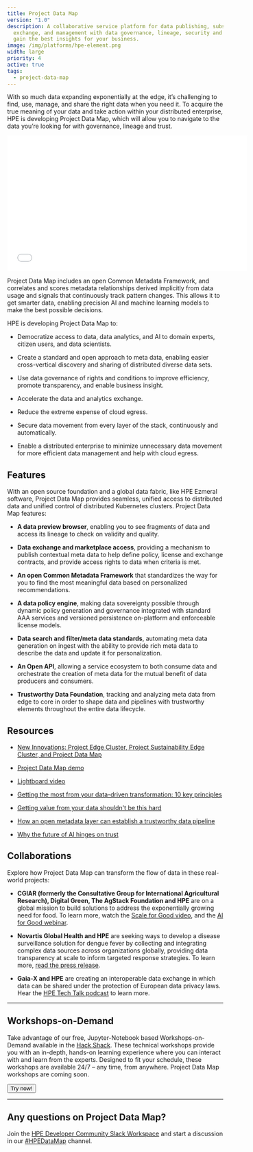```yaml
---
title: Project Data Map
version: "1.0"
description: A collaborative service platform for data publishing, subscription,
  exchange, and management with data governance, lineage, security and trust to
  gain the best insights for your business.
image: /img/platforms/hpe-element.png
width: large
priority: 4
active: true
tags:
  - project-data-map
---
```

With so much data expanding exponentially at the edge, it’s challenging to find, use, manage, and share the right data when you need it. To acquire the true meaning of your data and take action within your distributed enterprise, HPE is developing Project Data Map, which will allow you to navigate to the data you’re looking for with governance, lineage and trust. 

<iframe width="560" height="315" title='Brightcove Player' src='//players.brightcove.net/4119874060001/tViCJfxWJ_default/index.html?videoId=ref:2f8dce2b-5585-48e3-a9bb-95e4a7f04562' allowfullscreen frameborder=0></iframe>



Project Data Map includes an open Common Metadata Framework, and correlates and scores metadata relationships derived implicitly from data usage and signals that continuously track pattern changes. This allows it to get smarter data, enabling precision AI and machine learning models to make the best possible decisions.  

HPE is developing Project Data Map to:


* Democratize access to data, data analytics, and AI to domain experts, citizen users, and data scientists.

* Create a standard and open approach to meta data, enabling easier cross-vertical discovery and sharing of distributed diverse data sets.

* Use data governance of rights and conditions to improve efficiency, promote transparency, and enable business insight.

* Accelerate the data and analytics exchange.

* Reduce the extreme expense of cloud egress.

* Secure data movement from every layer of the stack, continuously and automatically.

* Enable a distributed enterprise to minimize unnecessary data movement for more efficient data management and help with cloud egress.


## Features

With an open source foundation and a global data fabric, like HPE Ezmeral software, Project Data Map provides seamless, unified access to distributed data and unified control of distributed Kubernetes clusters. Project Data Map features:

* **A data preview browser**, enabling you to see fragments of data and access its lineage to check on validity and quality.

* **Data exchange and marketplace access**, providing a mechanism to publish contextual meta data to help define policy, license and exchange contracts, and provide access rights to data when criteria is met.

* **An open Common Metadata Framework** that standardizes the way for you to find the most meaningful data based on personalized recommendations.

* **A data policy engine**, making data sovereignty possible through dynamic policy generation and governance integrated with standard AAA services and versioned persistence on-platform and enforceable license models.

* **Data search and filter/meta data standards**, automating meta data generation on ingest with the ability to provide rich meta data to describe the data and update it for personalization.

* **An Open API**, allowing a service ecosystem to both consume data and orchestrate the creation of meta data for the mutual benefit of data producers and consumers.

* **Trustworthy Data Foundation**, tracking and analyzing meta data from edge to core in order to shape data and pipelines with trustworthy elements throughout the entire data lifecycle.   




## Resources

* [New Innovations: Project Edge Cluster, Project Sustainability Edge Cluster, and Project Data Map](https://youtu.be/71_dEAWuBPw?t=1144)   

* [Project Data Map demo](https://youtu.be/71_dEAWuBPw?t=2305)   

* [Lightboard video](https://www.youtube.com/watch?v=9VTLA1nxpoo)   

* [Getting the most from your data-driven transformation: 10 key principles](https://www.hpe.com/us/en/insights/articles/getting-the-most-from-your-data-driven-transformation-2109.html)   

* [Getting value from your data shouldn't be this hard](https://www.hpe.com/us/en/insights/articles/getting-value-from-your-data-shouldn-t-be-this-hard-2106.html)   

* [How an open metadata layer can establish a trustworthy data pipeline](https://community.hpe.com/t5/Advancing-Life-Work/Dataspaces-how-an-open-metadata-layer-can-establish-a/ba-p/7149075#.Yw01QXbMKUk)   

* [Why the future of AI hinges on trust](https://www.hpe.com/us/en/insights/articles/why-the-future-of-ai-hinges-on-trust-2205.html)


## Collaborations


Explore how Project Data Map can transform the flow of data in these real-world projects:   


* **CGIAR (formerly the Consultative Group for International Agricultural Research), Digital Green, The AgStack Foundation and HPE** are on a global mission to build solutions to address the exponentially growing need for food. To learn more, watch the [Scale for Good video](https://www.hpe.com/us/en/discover-more-network/series/scale-for-good.html?media-id=/us/en/resources/discover/dmn/scale-for-good/thefoodcrisiscantechnologyscaletofeedtheworld/_jcr_content.details.json&media-strategy=delegate), and the [AI for Good webinar](https://www.youtube.com/watch?v=g0cGYXg11Os).   

* **Novartis Global Health and HPE** are seeking ways to develop a disease surveillance solution for dengue fever by collecting and integrating complex data sources across organizations globally, providing data transparency at scale to inform targeted response strategies. To learn more, [read the press release](https://www.hpe.com/us/en/newsroom/news-advisory/2021/06/hewlett-packard-enterprise-and-novartis-join-forces-to-advance-novartis-global-health-efforts.html).   

* **Gaia-X and HPE** are creating an interoperable data exchange in which data can be shared under the protection of European data privacy laws. Hear the [HPE Tech Talk podcast](https://share.transistor.fm/s/b465abf0) to learn more. 



--- 


## Workshops-on-Demand


Take advantage of our free, Jupyter-Notebook based Workshops-on-Demand available in the [Hack Shack](https://developer.hpe.com/hackshack/). These technical workshops provide you with an in-depth, hands-on learning experience where you can interact with and learn from the experts. Designed to fit your schedule, these workshops are available 24/7 – any time, from anywhere. Project Data Map workshops are coming soon.

<link rel="stylesheet" href="https://www.w3schools.com/w3css/4/w3.css">
<div class="w3-container w3-center w3-margin-bottom">
  <a href="/hackshack/workshops"><button type="button" class="button">Try now!</button></a>
</div>

---


## Any questions on Project Data Map?


Join the [HPE Developer Community Slack Workspace](https://slack.hpedev.io/) and start a discussion in our [#HPEDataMap](https://hpedev.slack.com/archives/C03LU2V1CSJ) channel.



